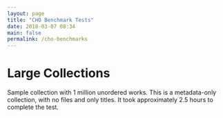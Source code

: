 ```yaml
---
layout: page
title: "CHO Benchmark Tests"
date: 2018-03-07 08:34
main: false
permalink: /cho-benchmarks
---
```


<script type="text/javascript" src="https://canvasjs.com/assets/script/jquery-1.11.1.min.js"></script>
<script type="text/javascript" src="https://canvasjs.com/assets/script/canvasjs.min.js"></script>
<script type="text/javascript" src="/projects/fedora-tests/chart.js"></script>
<script type="text/javascript" src="/projects/fedora-tests/cho-chart.js"></script>

# Large Collections

Sample collection with 1 million unordered works. This is a metadata-only collection, with no files and
only titles. It took approximately 2.5 hours to complete the test.

<div id="collectionComparison" style="width:100%; height:400px;"></div>

